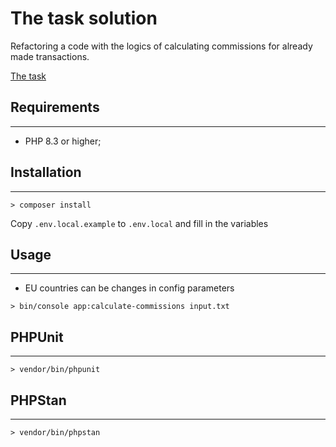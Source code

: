 # The task solution

Refactoring a code with the logics of calculating commissions for already made transactions.

[The task](TASK.md)

## Requirements

---

- PHP 8.3 or higher;

## Installation

---

```
> composer install
```
Copy ``.env.local.example`` to ``.env.local`` and fill in the variables 

## Usage

---

- EU countries can be changes in config parameters

```
> bin/console app:calculate-commissions input.txt
```

## PHPUnit

---

```
> vendor/bin/phpunit
```

## PHPStan

---

```
> vendor/bin/phpstan
```
